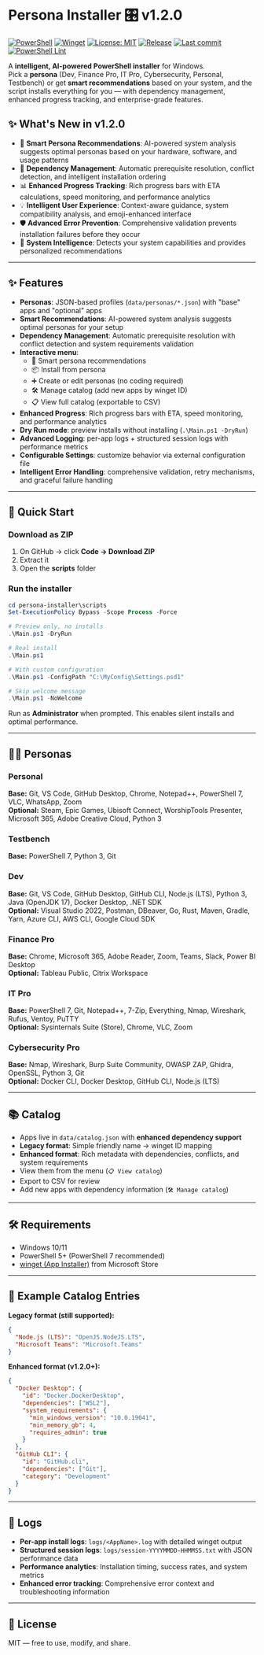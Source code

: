 # Persona Installer 🎛️ v1.2.0

[![PowerShell](https://img.shields.io/badge/PowerShell-5%2B%20%7C%207-blue?logo=powershell)](https://learn.microsoft.com/powershell/)
[![Winget](https://img.shields.io/badge/works%20with-winget-success?logo=windows)](https://learn.microsoft.com/windows/package-manager/winget/)
[![License: MIT](https://img.shields.io/badge/License-MIT-green.svg)](LICENSE)
[![Release](https://img.shields.io/github/v/release/24Skater/persona-installer)](https://github.com/24Skater/persona-installer/releases)
[![Last commit](https://img.shields.io/github/last-commit/24Skater/persona-installer)](https://github.com/24Skater/persona-installer/commits/main)
[![PowerShell Lint](https://github.com/24Skater/persona-installer/actions/workflows/powershell-lint.yml/badge.svg)](https://github.com/24Skater/persona-installer/actions/workflows/powershell-lint.yml)

A **intelligent, AI-powered PowerShell installer** for Windows.  
Pick a **persona** (Dev, Finance Pro, IT Pro, Cybersecurity, Personal, Testbench) or get **smart recommendations** based on your system, and the script installs everything for you — with dependency management, enhanced progress tracking, and enterprise-grade features.

## ✨ What's New in v1.2.0

- 🤖 **Smart Persona Recommendations**: AI-powered system analysis suggests optimal personas based on your hardware, software, and usage patterns
- 🔗 **Dependency Management**: Automatic prerequisite resolution, conflict detection, and intelligent installation ordering  
- 📊 **Enhanced Progress Tracking**: Rich progress bars with ETA calculations, speed monitoring, and performance analytics
- 💡 **Intelligent User Experience**: Context-aware guidance, system compatibility analysis, and emoji-enhanced interface
- 🛡️ **Advanced Error Prevention**: Comprehensive validation prevents installation failures before they occur
- 🎯 **System Intelligence**: Detects your system capabilities and provides personalized recommendations

---

## ✨ Features

- **Personas**: JSON-based profiles (`data/personas/*.json`) with "base" apps and "optional" apps
- **Smart Recommendations**: AI-powered system analysis suggests optimal personas for your setup
- **Dependency Management**: Automatic prerequisite resolution with conflict detection and system requirements validation
- **Interactive menu**:
  - 🤖 Smart persona recommendations
  - 📦 Install from persona  
  - ➕ Create or edit personas (no coding required)
  - 🛠️ Manage catalog (add new apps by winget ID)
  - 📋 View full catalog (exportable to CSV)
- **Enhanced Progress**: Rich progress bars with ETA, speed monitoring, and performance analytics
- **Dry Run mode**: preview installs without installing (`.\Main.ps1 -DryRun`)
- **Advanced Logging**: per-app logs + structured session logs with performance metrics
- **Configurable Settings**: customize behavior via external configuration file
- **Intelligent Error Handling**: comprehensive validation, retry mechanisms, and graceful failure handling

---

## 🚀 Quick Start

### Download as ZIP
1. On GitHub → click **Code → Download ZIP**
2. Extract it
3. Open the **scripts** folder

### Run the installer

```powershell
cd persona-installer\scripts
Set-ExecutionPolicy Bypass -Scope Process -Force

# Preview only, no installs
.\Main.ps1 -DryRun

# Real install
.\Main.ps1

# With custom configuration
.\Main.ps1 -ConfigPath "C:\MyConfig\Settings.psd1"

# Skip welcome message
.\Main.ps1 -NoWelcome
```

Run as **Administrator** when prompted. This enables silent installs and optimal performance.

---

## 🧑‍💻 Personas

### Personal
**Base:** Git, VS Code, GitHub Desktop, Chrome, Notepad++, PowerShell 7, VLC, WhatsApp, Zoom  
**Optional:** Steam, Epic Games, Ubisoft Connect, WorshipTools Presenter, Microsoft 365, Adobe Creative Cloud, Python 3

### Testbench
**Base:** PowerShell 7, Python 3, Git

### Dev
**Base:** Git, VS Code, GitHub Desktop, GitHub CLI, Node.js (LTS), Python 3, Java (OpenJDK 17), Docker Desktop, .NET SDK  
**Optional:** Visual Studio 2022, Postman, DBeaver, Go, Rust, Maven, Gradle, Yarn, Azure CLI, AWS CLI, Google Cloud SDK

### Finance Pro
**Base:** Chrome, Microsoft 365, Adobe Reader, Zoom, Teams, Slack, Power BI Desktop  
**Optional:** Tableau Public, Citrix Workspace

### IT Pro
**Base:** PowerShell 7, Git, Notepad++, 7-Zip, Everything, Nmap, Wireshark, Rufus, Ventoy, PuTTY  
**Optional:** Sysinternals Suite (Store), Chrome, VLC, Zoom

### Cybersecurity Pro
**Base:** Nmap, Wireshark, Burp Suite Community, OWASP ZAP, Ghidra, OpenSSL, Python 3, Git  
**Optional:** Docker CLI, Docker Desktop, GitHub CLI, Node.js (LTS)

---

## 📚 Catalog

- Apps live in `data/catalog.json` with **enhanced dependency support**
- **Legacy format**: Simple friendly name → winget ID mapping  
- **Enhanced format**: Rich metadata with dependencies, conflicts, and system requirements
- View them from the menu (`📋 View catalog`)
- Export to CSV for review
- Add new apps with dependency information (`🛠️ Manage catalog`)

---

## 🛠️ Requirements

- Windows 10/11
- PowerShell 5+ (PowerShell 7 recommended)
- [winget (App Installer)](https://learn.microsoft.com/en-us/windows/package-manager/winget/) from Microsoft Store

---

## 📝 Example Catalog Entries

**Legacy format (still supported):**
```json
{
  "Node.js (LTS)": "OpenJS.NodeJS.LTS",
  "Microsoft Teams": "Microsoft.Teams"
}
```

**Enhanced format (v1.2.0+):**
```json
{
  "Docker Desktop": {
    "id": "Docker.DockerDesktop",
    "dependencies": ["WSL2"],
    "system_requirements": {
      "min_windows_version": "10.0.19041",
      "min_memory_gb": 4,
      "requires_admin": true
    }
  },
  "GitHub CLI": {
    "id": "GitHub.cli", 
    "dependencies": ["Git"],
    "category": "Development"
  }
}
```

---

## 🧰 Logs

- **Per-app install logs**: `logs/<AppName>.log` with detailed winget output
- **Structured session logs**: `logs/session-YYYYMMDD-HHMMSS.txt` with JSON performance data
- **Performance analytics**: Installation timing, success rates, and system metrics
- **Enhanced error tracking**: Comprehensive error context and troubleshooting information

---

## 📜 License

MIT — free to use, modify, and share.
